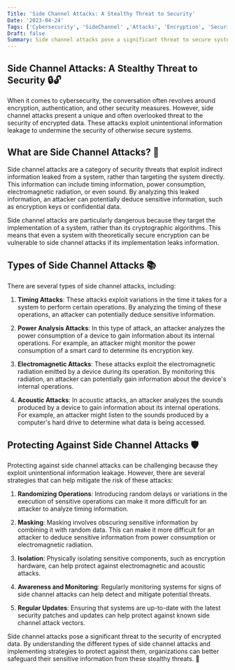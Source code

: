 ```yaml
---
Title: 'Side Channel Attacks: A Stealthy Threat to Security'
Date: '2023-04-24'
Tags: ['Cybersecurity', 'SideChannel' ,'Attacks', 'Encryption', 'Security']
Draft: false
Summary: Side channel attacks pose a significant threat to secure systems. By exploiting unintentional leakage of information, these attacks can compromise the security of encrypted data. Learn about the different types of side channel attacks and how to protect against them.
---
```


## Side Channel Attacks: A Stealthy Threat to Security 🔒🔓

When it comes to cybersecurity, the conversation often revolves around encryption, authentication, and other security measures. However, side channel attacks present a unique and often overlooked threat to the security of encrypted data. These attacks exploit unintentional information leakage to undermine the security of otherwise secure systems.

## What are Side Channel Attacks? 🤔

Side channel attacks are a category of security threats that exploit indirect information leaked from a system, rather than targeting the system directly. This information can include timing information, power consumption, electromagnetic radiation, or even sound. By analyzing this leaked information, an attacker can potentially deduce sensitive information, such as encryption keys or confidential data.

Side channel attacks are particularly dangerous because they target the implementation of a system, rather than its cryptographic algorithms. This means that even a system with theoretically secure encryption can be vulnerable to side channel attacks if its implementation leaks information.

## Types of Side Channel Attacks 📚

There are several types of side channel attacks, including:

1. **Timing Attacks**: These attacks exploit variations in the time it takes for a system to perform certain operations. By analyzing the timing of these operations, an attacker can potentially deduce sensitive information.

2. **Power Analysis Attacks**: In this type of attack, an attacker analyzes the power consumption of a device to gain information about its internal operations. For example, an attacker might monitor the power consumption of a smart card to determine its encryption key.

3. **Electromagnetic Attacks**: These attacks exploit the electromagnetic radiation emitted by a device during its operation. By monitoring this radiation, an attacker can potentially gain information about the device's internal operations.

4. **Acoustic Attacks**: In acoustic attacks, an attacker analyzes the sounds produced by a device to gain information about its internal operations. For example, an attacker might listen to the sounds produced by a computer's hard drive to determine what data is being accessed.

## Protecting Against Side Channel Attacks 🛡️

Protecting against side channel attacks can be challenging because they exploit unintentional information leakage. However, there are several strategies that can help mitigate the risk of these attacks:

1. **Randomizing Operations**: Introducing random delays or variations in the execution of sensitive operations can make it more difficult for an attacker to analyze timing information.

2. **Masking**: Masking involves obscuring sensitive information by combining it with random data. This can make it more difficult for an attacker to deduce sensitive information from power consumption or electromagnetic radiation.

3. **Isolation**: Physically isolating sensitive components, such as encryption hardware, can help protect against electromagnetic and acoustic attacks.

4. **Awareness and Monitoring**: Regularly monitoring systems for signs of side channel attacks can help detect and mitigate potential threats.

5. **Regular Updates**: Ensuring that systems are up-to-date with the latest security patches and updates can help protect against known side channel attack vectors.

Side channel attacks pose a significant threat to the security of encrypted data. By understanding the different types of side channel attacks and implementing strategies to protect against them, organizations can better safeguard their sensitive information from these stealthy threats. 🔐
